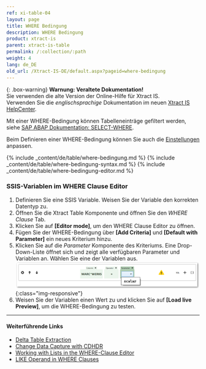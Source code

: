 ```yaml
---
ref: xi-table-04
layout: page
title: WHERE Bedingung
description: WHERE Bedingung
product: xtract-is
parent: xtract-is-table
permalink: /:collection/:path
weight: 4
lang: de_DE
old_url: /Xtract-IS-DE/default.aspx?pageid=where-bedingung
---
```


{: .box-warning}
**Warnung: Veraltete Dokumentation!** <br>
Sie verwenden die alte Version der Online-Hilfe für Xtract IS.<br>
Verwenden Sie die *englischsprachige* Dokumentation im neuen [Xtract IS HelpCenter](https://helpcenter.theobald-software.com/xtract-is/documentation/introduction/).

Mit einer WHERE-Bedingung können Tabelleneinträge gefiltert werden, siehe [SAP ABAP Dokumentation: SELECT-WHERE](https://help.sap.com/doc/abapdocu_750_index_htm/7.50/de-de/abapwhere.htm).

Beim Definieren einer WHERE-Bedingung können Sie auch die [Einstellungen](./extraktionseinstellungen) anpassen.

{% include _content/de/table/where-bedingung.md  %}
{% include _content/de/table/where-bedingung-syntax.md  %}
{% include _content/de/table/where-bedingung-editor.md  %}

### SSIS-Variablen im WHERE Clause Editor

1. Definieren Sie eine SSIS Variable. Weisen Sie der Variable den korrekten Datentyp zu.
2. Öffnen Sie die Xtract Table Komponente und öffnen Sie den *WHERE Clause* Tab.
3. Klicken Sie auf **[Editor mode]**, um den WHERE Clause Editor zu öffnen.
4. Fügen Sie der WHERE-Bedingung über **[Add Criteria]** und **[Default with Parameter]** ein neues Kriterium hinzu.
5. Klicken Sie auf die *Parameter* Komponente des Kriteriums. Eine Drop-Down-Liste öffnet sich und zeigt alle verfügbaren Parameter und Variablen an.
Wählen Sie eine der Variablen aus.<br>
![WHERE-Clause-Builder-Example](/img/content/where-clause-param.png){:class="img-responsive"}
6. Weisen Sie der Variablen einen Wert zu und klicken Sie auf **[Load live Preview]**, um die WHERE-Bedingung zu testen. 

**** 
#### Weiterführende Links

- [Delta Table Extraction](https://kb.theobald-software.com/tables/delta-table-extraction)
- [Change Data Capture with CDHDR](https://kb.theobald-software.com/tables/change-data-capture-with-cdhdr)
- [Working with Lists in the WHERE-Clause Editor](https://kb.theobald-software.com/tables/where-clause-editor-lists)
- [LIKE Operand in WHERE Clauses](https://kb.theobald-software.com/tables/working-with-like-operand-where-clause)